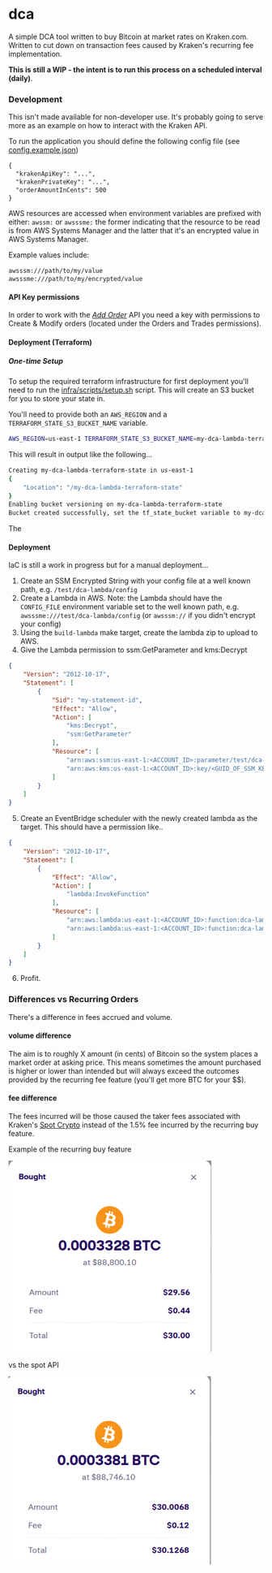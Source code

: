 # dca

A simple DCA tool written to buy Bitcoin at market rates on Kraken.com. Written to cut down on transaction fees caused by 
Kraken's recurring fee implementation. 

**This is still a WIP - the intent is to run this process on a scheduled interval (daily)**.

### Development

This isn't made available for non-developer use. It's probably going to serve more as an example on how to interact
with the Kraken API.

To run the application you should define the following config file (see [config.example.json](config.example.json))

```json5
{
  "krakenApiKey": "...",
  "krakenPrivateKey": "...",
  "orderAmountInCents": 500
}
```

AWS resources are accessed when environment variables are prefixed with either: `awssm:` or `awsssme:` the former indicating
that the resource to be read is from AWS Systems Manager and the latter that it's an encrypted value in AWS Systems Manager. 

Example values include:

```text
awsssm:///path/to/my/value
awsssme:///path/to/my/encrypted/value
```

#### API Key permissions

In order to work with the *[Add Order](https://docs.kraken.com/api/docs/rest-api/add-order/)* API you need a key with permissions
to Create & Modify orders (located under the Orders and Trades permissions).

#### Deployment (Terraform)

##### One-time Setup

To setup the required terraform infrastructure for first deployment you'll need to run the [infra/scripts/setup.sh](./infra/scripts/setup.sh)
script. This will create an S3 bucket for you to store your state in.

You'll need to provide both an `AWS_REGION` and a `TERRAFORM_STATE_S3_BUCKET_NAME` variable.

```bash
AWS_REGION=us-east-1 TERRAFORM_STATE_S3_BUCKET_NAME=my-dca-lambda-terraform-state ./scripts/setup.sh 
```

This will result in output like the following...

```bash
Creating my-dca-lambda-terraform-state in us-east-1
{
    "Location": "/my-dca-lambda-terraform-state"
}
Enabling bucket versioning on my-dca-lambda-terraform-state
Bucket created successfully, set the tf_state_bucket variable to my-dca-lambda-terraform-state
```

The


#### Deployment

IaC is still a work in progress but for a manual deployment...

1. Create an SSM Encrypted String with your config file at a well known path, e.g. `/test/dca-lambda/config`
2. Create a Lambda in AWS. Note: the Lambda should have the `CONFIG_FILE` environment variable set to the well known path,
e.g. `awsssme:///test/dca-lambda/config` (or `awsssm://` if you didn't encrypt your config)
3. Using the `build-lambda` make target, create the lambda zip to upload to AWS.
4. Give the Lambda permission to ssm:GetParameter and kms:Decrypt

```json
{
	"Version": "2012-10-17",
	"Statement": [
		{
			"Sid": "my-statement-id",
			"Effect": "Allow",
			"Action": [
				"kms:Decrypt",
				"ssm:GetParameter"
			],
			"Resource": [
				"arn:aws:ssm:us-east-1:<ACCOUNT_ID>:parameter/test/dca-lambda/config",
				"arn:aws:kms:us-east-1:<ACCOUNT_ID>:key/<GUID_OF_SSM_KEY>"
			]
		}
	]
}
```

5. Create an EventBridge scheduler with the newly created lambda as the target. This should have a permission like..

```json
{
    "Version": "2012-10-17",
    "Statement": [
        {
            "Effect": "Allow",
            "Action": [
                "lambda:InvokeFunction"
            ],
            "Resource": [
                "arn:aws:lambda:us-east-1:<ACCOUNT_ID>:function:dca-lambda:*",
                "arn:aws:lambda:us-east-1:<ACCOUNT_ID>:function:dca-lambda"
            ]
        }
    ]
}
```

6. Profit. 

### Differences vs Recurring Orders

There's a difference in fees accrued and volume. 

#### volume difference

The aim is to roughly X amount (in cents) of Bitcoin so the system places a market order at asking price. 
This means sometimes the amount purchased is higher or lower than intended but will always exceed the outcomes provided
by the recurring fee feature (you'll get more BTC for your $$).

#### fee difference

The fees incurred will be those caused the taker fees associated with Kraken's [Spot Crypto](https://www.kraken.com/features/fee-schedule)
instead of the 1.5% fee incurred by the recurring buy feature.

Example of the recurring buy feature

<img src="docs/imgs/recurring-buy-example.png" />

vs the spot API

<img src="docs/imgs/market-order-example.png" />

